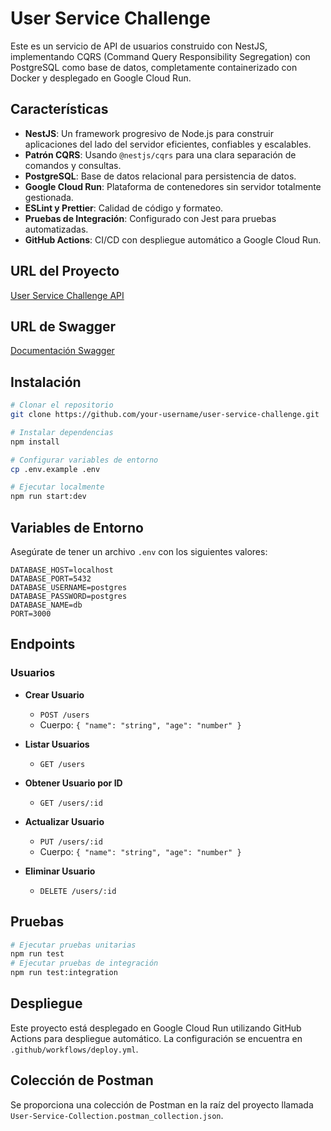 # User Service Challenge

Este es un servicio de API de usuarios construido con NestJS, implementando CQRS (Command Query Responsibility Segregation) con PostgreSQL como base de datos, completamente containerizado con Docker y desplegado en Google Cloud Run.

## Características

* **NestJS**: Un framework progresivo de Node.js para construir aplicaciones del lado del servidor eficientes, confiables y escalables.
* **Patrón CQRS**: Usando `@nestjs/cqrs` para una clara separación de comandos y consultas.
* **PostgreSQL**: Base de datos relacional para persistencia de datos.
* **Google Cloud Run**: Plataforma de contenedores sin servidor totalmente gestionada.
* **ESLint y Prettier**: Calidad de código y formateo.
* **Pruebas de Integración**: Configurado con Jest para pruebas automatizadas.
* **GitHub Actions**: CI/CD con despliegue automático a Google Cloud Run.

## URL del Proyecto

[User Service Challenge API](https://user-service-challenge-999022673097.us-central1.run.app/)

## URL de Swagger

[Documentación Swagger](https://user-service-challenge-999022673097.us-central1.run.app/api)

## Instalación

```bash
# Clonar el repositorio
git clone https://github.com/your-username/user-service-challenge.git

# Instalar dependencias
npm install

# Configurar variables de entorno
cp .env.example .env

# Ejecutar localmente
npm run start:dev
```

## Variables de Entorno

Asegúrate de tener un archivo `.env` con los siguientes valores:

```
DATABASE_HOST=localhost
DATABASE_PORT=5432
DATABASE_USERNAME=postgres
DATABASE_PASSWORD=postgres
DATABASE_NAME=db
PORT=3000
```

## Endpoints

### Usuarios

* **Crear Usuario**

  * `POST /users`
  * Cuerpo: `{ "name": "string", "age": "number" }`

* **Listar Usuarios**

  * `GET /users`

* **Obtener Usuario por ID**

  * `GET /users/:id`

* **Actualizar Usuario**

  * `PUT /users/:id`
  * Cuerpo: `{ "name": "string", "age": "number" }`

* **Eliminar Usuario**

  * `DELETE /users/:id`

## Pruebas

```bash
# Ejecutar pruebas unitarias
npm run test
# Ejecutar pruebas de integración
npm run test:integration
```

## Despliegue

Este proyecto está desplegado en Google Cloud Run utilizando GitHub Actions para despliegue automático. La configuración se encuentra en `.github/workflows/deploy.yml`.

## Colección de Postman

Se proporciona una colección de Postman en la raíz del proyecto llamada `User-Service-Collection.postman_collection.json`.